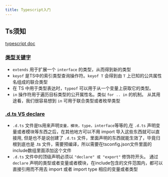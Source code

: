 ```yaml
---
title: Typescript入门
---
```


## Ts须知

[typescript doc](https://www.typescriptlang.org/docs/)

### [类型关键字](https://juejin.cn/post/6844904131975446536)

- `extends` 用于扩展一个 `interface` 的类型，从而得到新的类型
- `keyof` 是TS中的索引类型查询操作符。`keyof T` 会得到由 `T` 上已知的公共属性名组成的联合类型
- 在 TS 中用于类型表达时，`typeof` 可以用于从一个变量上获取它的类型。
- `in` 操作符用于遍历目标类型的公开属性名。类似 `for .. in` 的机制。 从其用途看，我们很容易想到 `in` 可用于联合类型或者枚举类型

### [.d.ts VS declare](https://blog.csdn.net/qq_34551390/article/details/118800743)

- `.d.ts` 文件是ts用来声明`变量，模块，type，interface`等等的,在 `.d.ts` 声明变量或者模块等东西之后，在其他地方可以不用 import 导入这些东西就可以直接用, 但是也不是说创建了 `.d.ts` 文件，里面声明的东西就能生效了，毕竟归根到底也是 .ts 文件，需要预编译，所以需要在tsconfig.json文件里面的include数组里面添加这个文件
- `.d.ts` 文件中的顶级声明必须以 `"declare" 或 "export"` 修饰符开头。 通过 `declare` 声明的类型或者变量或者模块，在include包含的文件范围内，都可以直接引用而不用去 import 或者 import type 相应的变量或者类型